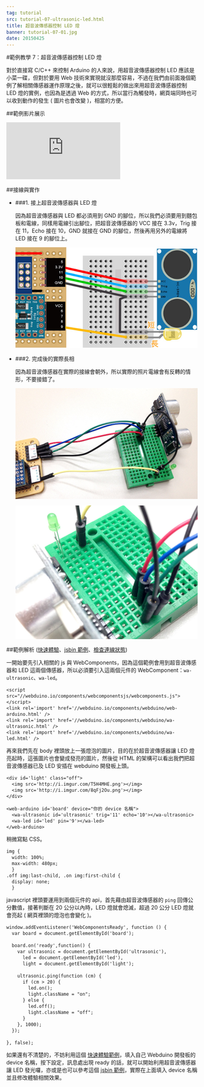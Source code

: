 ```yaml
---
tag: tutorial
src: tutorial-07-ultrasonic-led.html
title: 超音波傳感器控制 LED 燈
banner: tutorial-07-01.jpg
date: 20150425
---
```


<!-- @@master  = ../../_layout.html-->

<!-- @@block  =  meta-->

<title>範例教學 7：超音波傳感器控制 LED 燈 :::: Webduino = Web + Arduino</title>

<meta property="og:description" content="對於直接寫 C/C++ 來控制 Arduino 的人來說，用超音波傳感器控制 LED 應該是小菜一碟，但對於要用 Web 技術來實現就沒那麼容易，不過在我們由前面幾個範例了解相關傳感器運作原理之後，就可以很輕鬆的做出來用超音波傳感器控制 LED 燈的實例，也因為是透過 Web 的方式，所以當行為觸發時，網頁端同時也可以收到動作的發生 ( 圖片也會改變 )，相當的方便。">

<!-- @@close-->



<!-- @@block  =  tutorials-->
#範例教學 7：超音波傳感器控制 LED 燈

對於直接寫 C/C++ 來控制 Arduino 的人來說，用超音波傳感器控制 LED 應該是小菜一碟，但對於要用 Web 技術來實現就沒那麼容易，不過在我們由前面幾個範例了解相關傳感器運作原理之後，就可以很輕鬆的做出來用超音波傳感器控制 LED 燈的實例，也因為是透過 Web 的方式，所以當行為觸發時，網頁端同時也可以收到動作的發生 ( 圖片也會改變 )，相當的方便。

##範例影片展示

<iframe class="youtube" src="https://www.youtube.com/embed/7ED9YSy7EjA" frameborder="0" allowfullscreen></iframe>

##接線與實作

- ###1. 接上超音波傳感器與 LED 燈

	因為超音波傳感器與 LED 都必須用到 GND 的腳位，所以我們必須要用到麵包板和電線，同樣用電線引出腳位，把超音波傳感器的 VCC 接在 3.3v，Trig 接在 11，Echo 接在 10，GND 就接在 GND 的腳位，然後再用另外的電線將 LED 接在 9 的腳位上。

	![](../img/tutorials/tutorial-07-02.jpg)

- ###2. 完成後的實際長相

	因為超音波傳感器在實際的接線會朝外，所以實際的照片電線會有反轉的情形，不要接錯了。

	![](../img/tutorials/tutorial-07-03.jpg)

	![](../img/tutorials/tutorial-07-04.jpg)

##範例解析 ([快速體驗](http://webduinoio.github.io/samples/content/ultrasonic-led/index.html)、[jsbin 範例](http://jsbin.com/kucaru/5/edit?html,css,js,output)、[檢查連線狀態](http://webduino.io/device.html))

一開始要先引入相關的 js 與 WebComponents，因為這個範例會用到超音波傳感器和 LED 這兩個傳感器，所以必須要引入這兩個元件的 WebComponent：`wa-ultrasonic`、`wa-led`。

	<script src="//webduino.io/components/webcomponentsjs/webcomponents.js"></script>
	<link rel='import' href='//webduino.io/components/webduino/web-arduino.html' />
	<link rel='import' href='//webduino.io/components/webduino/wa-ultrasonic.html' />
	<link rel='import' href='//webduino.io/components/webduino/wa-led.html' />

再來我們先在 body 裡頭放上一張燈泡的圖片，目的在於超音波傳感器讓 LED 燈亮起時，這張圖片也會變成發亮的圖片，然後從 HTML 的架構可以看出我們把超音波傳感器已及 LED 安插在 webduino 開發板上頭。

	<div id='light' class="off">
	  <img src='http://i.imgur.com/T5H4MHE.png'></img>
	  <img src='http://i.imgur.com/8qFj2Ou.png'></img>
	</div>

	<web-arduino id='board' device="你的 device 名稱">
	  <wa-ultrasonic id='ultrasonic' trig='11' echo='10'></wa-ultrasonic>
	  <wa-led id='led' pin='9'></wa-led>
	</web-arduino>

稍微寫點 CSS。

	img {
	  width: 100%;
	  max-width: 480px;
	  }
	.off img:last-child, .on img:first-child {
	  display: none;
	  }

javascript 裡頭要運用到兩個元件的 api，首先藉由超音波傳感器的 `ping` 回傳公分數值，接著判斷在 20 公分以內時，LED 燈就會熄滅，超過 20 公分 LED 燈就會亮起 ( 網頁裡頭的燈泡也會變化 )。

	window.addEventListener('WebComponentsReady', function () {
	  var board = document.getElementById('board');

	  board.on('ready',function() {
	    var ultrasonic = document.getElementById('ultrasonic'),
	      led = document.getElementById('led'),
	      light = document.getElementById('light');

	    ultrasonic.ping(function (cm) {
	      if (cm > 20) {
	        led.on();
	        light.className = "on";
	      } else {
	        led.off();
	        light.className = "off";
	      }
	    }, 1000);
	  });

	}, false);

如果還有不清楚的，不妨利用這個 [快速體驗範例](http://webduinoio.github.io/samples/content/ultrasonic-led/index.html)，填入自己 Webduino 開發板的 device 名稱，按下設定，訊息處出現 ready 的話，就可以開始利用超音波傳感器讓 LED 發光囉，亦或是也可以參考這個 [jsbin 範例](http://jsbin.com/kucaru/5/edit?html,css,js,output)，實際在上面填入 device 名稱並且修改體驗相關效果。

<!-- @@close-->